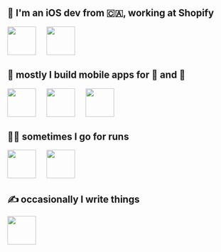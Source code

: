 ## 👋 I'm an iOS dev from 🇨🇦, working at Shopify

<a href="https://shopify.com/mobile"><img src="https://github.com/josephroquedev/josephroquedev/raw/master/images/Shopify.png" width="64px" height="64px" /></a>
<img width="16px" />
<a href="https://shop.app"><img src="https://github.com/josephroquedev/josephroquedev/raw/master/images/Shop.png" width="64px" height="64px" /></a>

## 📱 mostly I build mobile apps for 🤖 and 🍎

<a href="https://github.com/josephroquedev/bowling-companion"><img src="https://github.com/josephroquedev/josephroquedev/raw/master/images/BowlingCompanion.png" width="64px" height="64px" /></a>
<img width="16px" />
<a href="https://github.com/josephroquedev/campus-guide"><img src="https://github.com/josephroquedev/josephroquedev/raw/master/images/CampusGuide.png" width="64px" height="64px" /></a>
<img width="16px" />
<a href="https://github.com/josephroquedev/hive-mind"><img src="https://github.com/josephroquedev/josephroquedev/raw/master/images/HiveMind.png" width="64px" height="64px" /></a>

## 🏃‍♂️ sometimes I go for runs

<a href="https://www.strava.com/athletes/23489239"><img width="64px" height="64px" src="https://github.com/josephroquedev/josephroquedev/raw/master/images/Strava.png" /></a>
<img width="16px" />
<a href="https://connect.garmin.com/modern/profile/fd27c6ed-ac65-45a8-a552-7e53b80a1e66"><img width="64px" height="64px" src="https://github.com/josephroquedev/josephroquedev/raw/master/images/Garmin.png" /></a>

## ✍️ occasionally I write things

<a href="https://runcoderuncode.com"><img width="64px" height="64px" src="https://github.com/josephroquedev/josephroquedev/raw/master/images/RunCodeRunCode.png" /></a>
